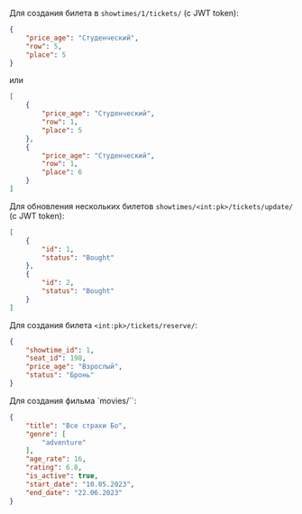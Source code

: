 Для создания билета в `showtimes/1/tickets/` (c JWT token):
```JSON
{
    "price_age": "Студенческий",
    "row": 5,
    "place": 5
}
```
или
```JSON
[
    {
        "price_age": "Студенческий",
        "row": 1,
        "place": 5
    },
    {
        "price_age": "Студенческий",
        "row": 1,
        "place": 6
    }
]
```

Для обновления нескольких билетов `showtimes/<int:pk>/tickets/update/` (c JWT token):
```JSON
[
    {
        "id": 1,
        "status": "Bought"
    },
    {
        "id": 2,
        "status": "Bought"
    }
]
```

Для создания билета `<int:pk>/tickets/reserve/`:
```JSON
{
    "showtime_id": 1,
    "seat_id": 198,
    "price_age": "Взрослый",
    "status": "Бронь"
}
```

Для создания фильма `movies/``:
```JSON
{
    "title": "Все страхи Бо",
    "genre": [
        "adventure"
    ],
    "age_rate": 16,
    "rating": 6.8,
    "is_active": true,
    "start_date": "10.05.2023",
    "end_date": "22.06.2023"
}
```

